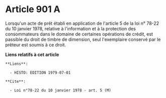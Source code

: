 # Article 901 A

Lorsqu'un acte de prêt établi en application de l'article 5 de la loi n° 78-22 du 10 janvier 1978, relative à l'information
et à la protection des consommateurs dans le domaine de certaines opérations de crédit, est passible du droit de timbre de
dimension, seul l'exemplaire conservé par le prêteur est soumis à ce droit.

**Liens relatifs à cet article**

	**Liens**:

	  - HISTO: EDITION 1979-07-01

	**Cite**:

	  - Loi n°78-22 du 10 janvier 1978 - art. 5 (M)
